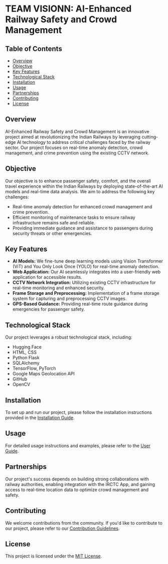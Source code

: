 # TEAM VISIONN: AI-Enhanced Railway Safety and Crowd Management


## Table of Contents
- [Overview](#overview)
- [Objective](#objective)
- [Key Features](#key-features)
- [Technological Stack](#technological-stack)
- [Installation](#installation)
- [Usage](#usage)
- [Partnerships](#partnerships)
- [Contributing](#contributing)
- [License](#license)

## Overview
AI-Enhanced Railway Safety and Crowd Management is an innovative project aimed at revolutionizing the Indian Railways by leveraging cutting-edge AI technology to address critical challenges faced by the railway sector. Our project focuses on real-time anomaly detection, crowd management, and crime prevention using the existing CCTV network.

## Objective
Our objective is to enhance passenger safety, comfort, and the overall travel experience within the Indian Railways by deploying state-of-the-art AI models and real-time data analysis. We aim to address the following key challenges:
- Real-time anomaly detection for enhanced crowd management and crime prevention.
- Efficient monitoring of maintenance tasks to ensure railway infrastructure remains safe and reliable.
- Providing immediate guidance and assistance to passengers during security threats or other emergencies.

## Key Features
- **AI Models:** We fine-tune deep learning models using Vision Transformer (ViT) and You Only Look Once (YOLO) for real-time anomaly detection.
- **Web Application:** Our AI seamlessly integrates into a user-friendly web application for accessible results.
- **CCTV Network Integration:** Utilizing existing CCTV infrastructure for real-time monitoring and enhanced security.
- **Frame Storage and Preprocessing:** Implementation of a frame storage system for capturing and preprocessing CCTV images.
- **GPS-Based Guidance:** Providing real-time route guidance during emergencies for passenger safety.

## Technological Stack
Our project leverages a robust technological stack, including:
- Hugging Face
- HTML, CSS
- Python Flask
- SQLAlchemy
- TensorFlow, PyTorch
- Google Maps Geolocation API
- GitHub
- OpenCV

## Installation
To set up and run our project, please follow the installation instructions provided in the [Installation Guide](installation.md).

## Usage
For detailed usage instructions and examples, please refer to the [User Guide](user-guide.md).

## Partnerships
Our project's success depends on building strong collaborations with railway authorities, enabling integration with the IRCTC App, and gaining access to real-time location data to optimize crowd management and safety.

## Contributing
We welcome contributions from the community. If you'd like to contribute to our project, please refer to our [Contribution Guidelines](CONTRIBUTING.md).

## License
This project is licensed under the [MIT License](LICENSE).
